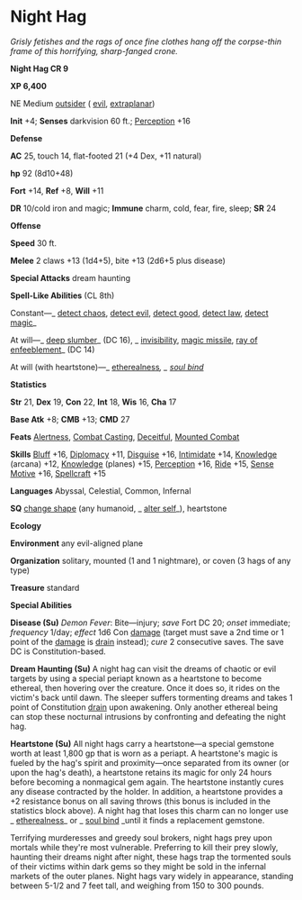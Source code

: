 # Night Hag

_Grisly fetishes and the rags of once fine clothes hang off the corpse-thin frame of this horrifying, sharp-fanged crone._

**Night Hag CR 9**

**XP 6,400**

NE Medium [outsider](creatureTypes.html#_outsider) ( [evil](creatureTypes.html#_evil-subtype), [extraplanar](creatureTypes.html#_extraplanar-subtype))

**Init** +4; **Senses** darkvision 60 ft.; [Perception](../skills/perception.html#_perception) +16

**Defense**

**AC** 25, touch 14, flat-footed 21 (+4 Dex, +11 natural)

**hp** 92 (8d10+48)

**Fort** +14, **Ref** +8, **Will** +11

**DR** 10/cold iron and magic; **Immune** charm, cold, fear, fire, sleep; **SR** 24

**Offense**

**Speed** 30 ft.

**Melee** 2 claws +13 (1d4+5), bite +13 (2d6+5 plus disease)

**Special Attacks** dream haunting

**Spell-Like Abilities** (CL 8th)

Constant—_ [detect chaos](../spells/detectChaos.html#_detect-chaos), [detect evil](../spells/detectEvil.html#_detect-evil), [detect good](../spells/detectGood.html#_detect-good), [detect law](../spells/detectLaw.html#_detect-law), [detect magic](../spells/detectMagic.html#_detect-magic)_

At will—_ [deep slumber](../spells/deepSlumber.html#_deep-slumber)_ (DC 16), _ [invisibility](../spells/invisibility.html#_invisibility), [magic missile](../spells/magicMissile.html#_magic-missile), [ray of enfeeblement](../spells/rayOfEnfeeblement.html#_ray-of-enfeeblement)_ (DC 14)

At will (with heartstone)—_ [etherealness](../magicItems/armor.html#_armor-etherealness)_, _ [soul bind](../spells/soulBind.html#_soul-bind)_

**Statistics**

**Str** 21, **Dex** 19, **Con** 22, **Int** 18, **Wis** 16, **Cha** 17

**Base Atk** +8; **CMB** +13; **CMD** 27

**Feats** [Alertness](../feats.html#_alertness), [Combat Casting](../feats.html#_combat-casting), [Deceitful](../feats.html#_deceitful), [Mounted Combat](../feats.html#_mounted-combat)

**Skills** [Bluff](../skills/bluff.html#_bluff) +16, [Diplomacy](../skills/diplomacy.html#_diplomacy) +11, [Disguise](../skills/disguise.html#_disguise) +16, [Intimidate](../skills/intimidate.html#_intimidate) +14, [Knowledge](../skills/knowledge.html#_knowledge) (arcana) +12, [Knowledge](../skills/knowledge.html#_knowledge) (planes) +15, [Perception](../skills/perception.html#_perception) +16, [Ride](../skills/ride.html#_ride) +15, [Sense Motive](../skills/senseMotive.html#_sense-motive) +16, [Spellcraft](../skills/spellcraft.html#_spellcraft) +15

**Languages** Abyssal, Celestial, Common, Infernal

**SQ** [change shape](universalMonsterRules.html#_change-shape) (any humanoid, _ [alter self](../spells/alterSelf.html#_alter-self)_), heartstone

**Ecology**

**Environment** any evil-aligned plane

**Organization** solitary, mounted (1 and 1 nightmare), or coven (3 hags of any type)

**Treasure** standard

**Special Abilities**

**Disease (Su)** _Demon Fever_: Bite—injury; _save_ Fort DC 20; _onset_ immediate; _frequency_ 1/day; _effect_ 1d6 Con [damage](universalMonsterRules.html#_ability-damage-and-drain) (target must save a 2nd time or 1 point of the [damage](universalMonsterRules.html#_ability-damage-and-drain) is [drain](universalMonsterRules.html#_ability-damage-and-drain) instead); _cure_ 2 consecutive saves. The save DC is Constitution-based.

**Dream Haunting (Su)** A night hag can visit the dreams of chaotic or evil targets by using a special periapt known as a heartstone to become ethereal, then hovering over the creature. Once it does so, it rides on the victim's back until dawn. The sleeper suffers tormenting dreams and takes 1 point of Constitution [drain](universalMonsterRules.html#_ability-damage-and-drain) upon awakening. Only another ethereal being can stop these nocturnal intrusions by confronting and defeating the night hag.

**Heartstone (Su)** All night hags carry a heartstone—a special gemstone worth at least 1,800 gp that is worn as a periapt. A heartstone's magic is fueled by the hag's spirit and proximity—once separated from its owner (or upon the hag's death), a heartstone retains its magic for only 24 hours before becoming a nonmagical gem again. The heartstone instantly cures any disease contracted by the holder. In addition, a heartstone provides a +2 resistance bonus on all saving throws (this bonus is included in the statistics block above). A night hag that loses this charm can no longer use _ [etherealness](../magicItems/armor.html#_armor-etherealness)_ or _ [soul bind](../spells/soulBind.html#_soul-bind) _until it finds a replacement gemstone.

Terrifying murderesses and greedy soul brokers, night hags prey upon mortals while they're most vulnerable. Preferring to kill their prey slowly, haunting their dreams night after night, these hags trap the tormented souls of their victims within dark gems so they might be sold in the infernal markets of the outer planes. Night hags vary widely in appearance, standing between 5-1/2 and 7 feet tall, and weighing from 150 to 300 pounds.

